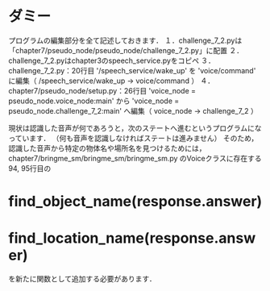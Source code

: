 # ダミー

プログラムの編集部分を全て記述しておきます．
１．challenge_7_2.pyは「chapter7/pseudo_node/pseudo_node/challenge_7_2.py」に配置
２．challenge_7_2.pyはchapter3のspeech_service.pyをコピペ
３．challenge_7_2.py：20行目
'/speech_service/wake_up'
を
'voice/command'
に編集（ /speech_service/wake_up -> voice/command ）
４．chapter7/pseudo_node/setup.py：26行目
'voice_node = pseudo_node.voice_node:main'
から
'voice_node = pseudo_node.challenge_7_2:main'
へ編集（ voice_node -> challenge_7_2 ）


現状は認識した音声が何であろうと，次のステートへ進むというプログラムになっています．
（何も音声を認識しなければステートは進みません）
そのため，認識した音声から特定の物体名や場所名を見つけるためには，
chapter7/bringme_sm/bringme_sm/bringme_sm.py
のVoiceクラスに存在する94, 95行目の
# find_object_name(response.answer)
# find_location_name(response.answer)
を新たに関数として追加する必要があります．
